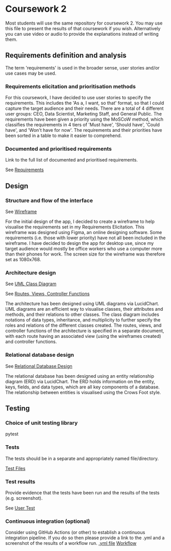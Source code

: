 # Coursework 2

Most students will use the same repository for coursework 2. You may use this file to present the results of that
coursework if you wish. Alternatively you can use video or audio to provide the explanations instead of writing them.

## Requirements definition and analysis
The term 'requirements' is used in the broader sense, user stories and/or use cases may be used.
### Requirements elicitation and prioritisation methods
For this coursework, I have decided to use user stories to specify the requirements. This includes the 'As a, I want, 
so that' format, so that I could capture the target audience and their needs. There are a total of 4 different user 
groups: CEO, Data Scientist, Marketing Staff, and General Public. The requirements have been given a priority using the
MoSCoW method, which classifies the requirements in 4 tiers of 'Must have', 'Should have', 'Could have', and 'Won't have
for now'. The requirements and their priorities have been sorted in a table to make it easier to comprehend.
### Documented and prioritised requirements
Link to the full list of documented and prioritised requirements.

See [Requirements](requirements/Requirements%20Elicitation.pdf)

## Design
### Structure and flow of the interface
See [Wireframe](design/Wireframe.pdf)

For the initial design of the app, I decided to create a wireframe to help visualise the requirements set in my
Requirements Elicitation. This wireframe was designed using Figma, an online designing software. Some requirements
(i.e. those with lower priority) have not all been included in the wireframe. I have decided to design the app for 
desktop use, since my target audience would mostly be office workers who use a computer more than their phones for
work. The screen size for the wireframe was therefore set as 1080x768.
### Architecture design
See [UML Class Diagram](design/UML%20Diagram.pdf)

See [Routes, Views, Controller Functions](design/RoutesViewsControllers.pdf)

The architecture has been designed using UML diagrams via LucidChart. UML diagrams are an efficient way to visualise
classes, their attributes and methods, and their relations to other classes. The class diagram includes notations of 
data types, inheritance, and multiplicity to further specify the roles and relations of the different classes created.
The routes, views, and controller functions of the architecture is specified in a separate document, with each route 
having an associated view (using the wireframes created) and controller functions.
### Relational database design
See [Relational Database Design](design/Relatonal%20Database%20Design.pdf)

The relational database has been designed using an entity relationship diagram (ERD) via LucidChart. The ERD holds
information on the entity, keys, fields, and data types, which are all key components of a database. The relationship
between entities is visualised using the Crows Foot style.


## Testing
### Choice of unit testing library
pytest
### Tests
The tests should be in a separate and appropriately named file/directory.

[Test Files](tests)
### Test results
Provide evidence that the tests have been run and the results of the tests (e.g. screenshot).

See [User Test](User%20Test.png)
### Continuous integration (optional)
Consider using GitHub Actions (or other) to establish a continuous integration pipeline. If you do so then please 
provide a link to the .yml and a screenshot of the results of a workflow run.
[.yml file](.github/workflows/python-app.yml)
[Workflow](Continuous%20Integration.png)

